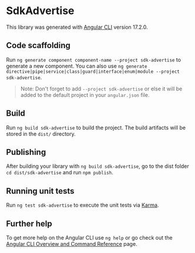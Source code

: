 # SdkAdvertise

This library was generated with [Angular CLI](https://github.com/angular/angular-cli) version 17.2.0.

## Code scaffolding

Run `ng generate component component-name --project sdk-advertise` to generate a new component. You can also use `ng generate directive|pipe|service|class|guard|interface|enum|module --project sdk-advertise`.
> Note: Don't forget to add `--project sdk-advertise` or else it will be added to the default project in your `angular.json` file. 

## Build

Run `ng build sdk-advertise` to build the project. The build artifacts will be stored in the `dist/` directory.

## Publishing

After building your library with `ng build sdk-advertise`, go to the dist folder `cd dist/sdk-advertise` and run `npm publish`.

## Running unit tests

Run `ng test sdk-advertise` to execute the unit tests via [Karma](https://karma-runner.github.io).

## Further help

To get more help on the Angular CLI use `ng help` or go check out the [Angular CLI Overview and Command Reference](https://angular.io/cli) page.
